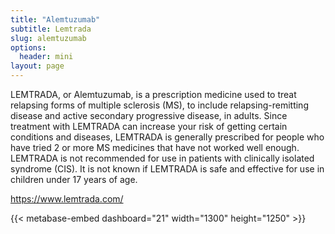 ```yaml
---
title: "Alemtuzumab"
subtitle: Lemtrada
slug: alemtuzumab
options:
  header: mini
layout: page 
---
```

LEMTRADA, or Alemtuzumab, is a prescription medicine used to treat relapsing forms of multiple sclerosis (MS), to include relapsing-remitting disease and active secondary progressive disease, in adults. Since treatment with LEMTRADA can increase your risk of getting certain conditions and diseases, LEMTRADA is generally prescribed for people who have tried 2 or more MS medicines that have not worked well enough. LEMTRADA is not recommended for use in patients with clinically isolated syndrome (CIS). It is not known if LEMTRADA is safe and effective for use in children under 17 years of age.

https://www.lemtrada.com/


{{< metabase-embed dashboard="21" width="1300" height="1250" >}}